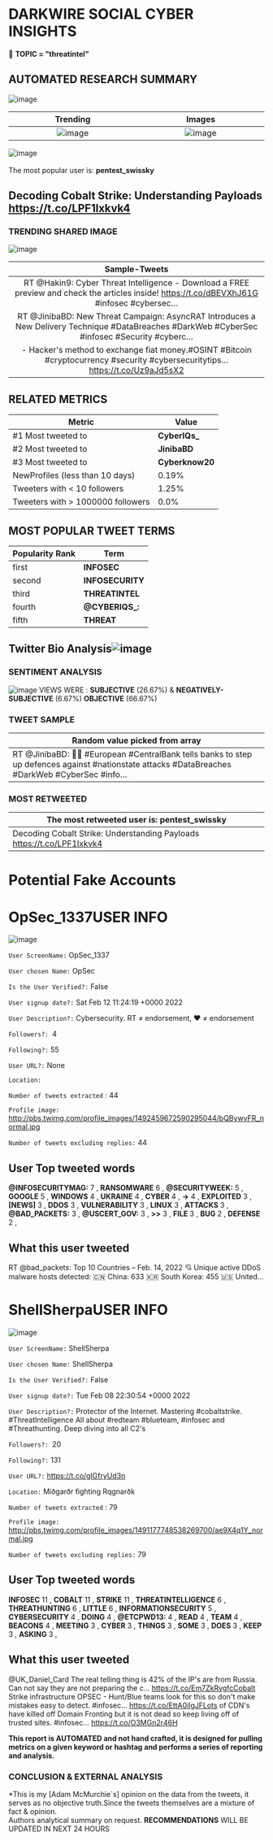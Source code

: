 # DARKWIRE SOCIAL CYBER INSIGHTS 
&#x1F34E; **TOPIC = "threatintel"**

## AUTOMATED RESEARCH SUMMARY
  ![image](darkLogo.png)   

|  Trending  |   Images | 
:-------------------------:|:-------------------------:
|  ![image](assets/threatintel/imageFile1.jpg)     <img width=200/> | ![image](assets/threatintel/imageFile2.jpg) <img width=200/> |   
 
 
![image](assets/threatintel/TWEETS.png)
<br></br>
The most popular user is: **pentest_swissky**  
 

## Decoding Cobalt Strike: Understanding Payloads https://t.co/LPF1lxkvk4 

  




### TRENDING SHARED IMAGE

![image](assets/threatintel/twitterPostedImage.png)



|                **Sample-Tweets**        |
| :-------------: |
| RT @Hakin9: Cyber Threat Intelligence - Download a FREE preview and check the articles inside! https://t.co/dBEVXhJ61G #infosec #cybersec… |
| RT @JinibaBD: New Threat Campaign: AsyncRAT Introduces a New Delivery Technique #DataBreaches #DarkWeb #CyberSec #infosec #Security #cyberc… |
| - Hacker's method to exchange fiat money.#OSINT #Bitcoin #cryptocurrency #security #cybersecuritytips… https://t.co/Uz9aJd5sX2 |

## RELATED METRICS<br>
| Metric | Value |
| ------------- | ------------- |
| #1 Most tweeted to  | **CyberIQs_** |
| #2 Most tweeted to  | **JinibaBD** |
| #3 Most tweeted to  | **Cyberknow20** |
| NewProfiles (less than 10 days) | 0.19%  |
| Tweeters with < 10 followers  | 1.25%|
| Tweeters with > 1000000 followers  | 0.0%  |



## MOST POPULAR TWEET TERMS 


| Popularity Rank  | Term |
| ------------- | ------------- |
| first  | **INFOSEC**  |
| second  | **INFOSECURITY**  |
| third  | **THREATINTEL** |
| fourth  | **@CYBERIQS_:**  |
| fifth  | **THREAT**  |


## Twitter Bio Analysis![image](assets/threatintel/BIO.png)
### SENTIMENT ANALYSIS
![image](assets/threatintel/sentiment.png)
VIEWS WERE : **SUBJECTIVE**  (26.67%) & **NEGATIVELY-SUBJECTIVE** (6.67%) **OBJECTIVE** (66.67%)

### TWEET SAMPLE 
| Random value picked from array |
| ------------- |
|RT @JinibaBD: 👏👏 #European #CentralBank tells banks to step up defences against #nationstate attacks #DataBreaches #DarkWeb #CyberSec #info… |

### MOST RETWEETED 

| The most retweeted user is: **pentest_swissky**  |
| ------------- |
| Decoding Cobalt Strike: Understanding Payloads https://t.co/LPF1lxkvk4 |

# Potential Fake Accounts
 
# OpSec_1337USER INFO
![image](http://pbs.twimg.com/profile_images/1492459672590295044/bQBywvFR_normal.jpg)
 
`User ScreenName:` OpSec_1337 
 
`User chosen Name:` OpSec 
 
`Is the User Verified?:` False 
 
`User signup date?:` Sat Feb 12 11:24:19 +0000 2022 
 
`User Description?:` Cybersecurity. RT ≠ endorsement, ❤️ ≠ endorsement 
 
`Followers?: `4 
 
`Following?:` 55 
 
`User URL?:` None 
 
`Location:`  
 
`Number of tweets extracted`  : 44 
 
`Profile image:` http://pbs.twimg.com/profile_images/1492459672590295044/bQBywvFR_normal.jpg 
 
`Number of tweets excluding replies:` 44 
 

 

 
## User Top tweeted words 
 
**@INFOSECURITYMAG:** 7 , **RANSOMWARE** 6 , **@SECURITYWEEK:** 5 , **GOOGLE** 5 , **WINDOWS** 4 , **UKRAINE** 4 , **CYBER** 4 , **-&GT;** 4 , **EXPLOITED** 3 , **[NEWS]** 3 , **DDOS** 3 , **VULNERABILITY** 3 , **LINUX** 3 , **ATTACKS** 3 , **@BAD_PACKETS:** 3 , **@USCERT_GOV:** 3 , **&GT;&GT;** 3 , **FILE** 3 , **BUG** 2 , **DEFENSE** 2 , 
 
## What this user tweeted
 
RT @bad_packets: Top 10 Countries – Feb. 14, 2022 💘
Unique active DDoS malware hosts detected:
🇨🇳 China: 633
🇰🇷 South Korea: 455
🇺🇸 United…
 
# ShellSherpaUSER INFO
![image](http://pbs.twimg.com/profile_images/1491177748538269700/ae9X4q1Y_normal.jpg)
 
`User ScreenName:` ShellSherpa 
 
`User chosen Name:` ShellSherpa 
 
`Is the User Verified?:` False 
 
`User signup date?:` Tue Feb 08 22:30:54 +0000 2022 
 
`User Description?:` Protector of the Internet. Mastering #cobaltstrike. #ThreatIntelligence All about #redteam #blueteam, #infosec and #Threathunting. Deep diving into all C2's 
 
`Followers?: `20 
 
`Following?:` 131 
 
`User URL?:` https://t.co/glGfryUd3n 
 
`Location:` Miðgarðr fighting Rqgnarðk 
 
`Number of tweets extracted`  : 79 
 
`Profile image:` http://pbs.twimg.com/profile_images/1491177748538269700/ae9X4q1Y_normal.jpg 
 
`Number of tweets excluding replies:` 79 
 

 

 
## User Top tweeted words 
 
**INFOSEC** 11 , **COBALT** 11 , **STRIKE** 11 , **THREATINTELLIGENCE** 6 , **THREATHUNTING** 6 , **LITTLE** 6 , **INFORMATIONSECURITY** 5 , **CYBERSECURITY** 4 , **DOING** 4 , **@ETCPWD13:** 4 , **READ** 4 , **TEAM** 4 , **BEACONS** 4 , **MEETING** 3 , **CYBER** 3 , **THINGS** 3 , **SOME** 3 , **DOES** 3 , **KEEP** 3 , **ASKING** 3 , 
 
## What this user tweeted
 
@UK_Daniel_Card The real telling thing is 42% of the IP's are from Russia. Can not say they are not preparing the c… https://t.co/Em7ZkRygfcCobalt Strike infrastructure OPSEC - Hunt/Blue teams look for this so don't make mistakes easy to detect.
 #infosec… https://t.co/EttA0ilgJFLots of CDN's have killed off Domain Fronting but it is not dead so keep living off of trusted sites.
#infosec… https://t.co/O3MGn2r46H
 

<b> This report is AUTOMATED and not hand crafted, it is designed for pulling metrics on a given keyword or hashtag and performs a series of reporting and analysis.</b>  
### CONCLUSION & EXTERNAL ANALYSIS

*This is my [Adam McMurchie`s] opinion on the data from the tweets, it serves as no objective truth.Since the tweets themselves are a mixture of fact & opinion.<br>
Authors analytical summary on request.
**RECOMMENDATIONS** WILL BE UPDATED IN NEXT  24 HOURS <br>
